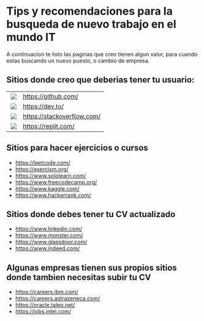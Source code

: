 # Tips y recomendaciones para la busqueda de nuevo trabajo en el mundo IT

A continuacion te listo las paginas que creo tienen algun valor, para cuando estas buscando un nuevo puesto, o cambio de empresa.

## Sitios donde creo que deberias tener tu usuario:
|    |  |
| -------- | ------- |
| <a href="https://github.com/"><img align="right" src="https://img.shields.io/badge/GitHub-100000?style=for-the-badge&logo=github&logoColor=white" /></a>  | https://github.com/   |
|  <a href="https://dev.to/"><img align="right" src="https://img.shields.io/badge/dev.to-0A0A0A?style=for-the-badge&logo=devdotto&logoColor=white" /></a> | https://dev.to/ |
|  <a href="https://stackoverflow.com/"><img align="right" src="https://img.shields.io/badge/Stack_Overflow-FE7A16?style=for-the-badge&logo=stack-overflow&logoColor=white" /></a>    | https://stackoverflow.com/   |
| <a href="https://replit.com/"><img align="right" src="https://img.shields.io/badge/replit-667881?style=for-the-badge&logo=replit&logoColor=white" /></a>    | https://replit.com/     |


## Sitios para hacer ejercicios o cursos

+ https://leetcode.com/
+ https://exercism.org/
+ https://www.sololearn.com/
+ https://www.freecodecamp.org/
+ https://www.kaggle.com/
+ https://www.hackerrank.com/


## Sitios donde debes tener tu CV actualizado

+ https://www.linkedin.com/
+ https://www.monster.com/
+ https://www.glassdoor.com/
+ https://www.indeed.com/


## Algunas empresas tienen sus propios sitios donde tambien necesitas subir tu CV

+ https://careers.ibm.com/
+ https://careers.astrazeneca.com/
+ https://oracle.taleo.net/ 
+ https://jobs.intel.com/
